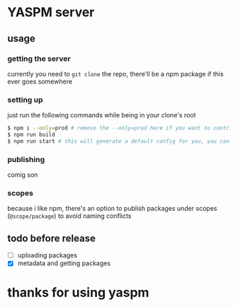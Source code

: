 # YASPM server

## usage

### getting the server
currently you need to `git clone` the repo, there'll be a npm package if this ever goes somewhere

### setting up
just run the following commands while being in your clone's root
```sh
$ npm i --only=prod # remove the --only=prod here if you want to contribute
$ npm run build
$ npm run start # this will generate a default config for you, you can customize it in config.json at the root
```

### publishing
comig son

### scopes
because i like npm, there's an option to publish packages under scopes (`@scope/package`) to avoid naming conflicts

## todo before release
- [ ] uploading packages
- [x] metadata and getting packages

# thanks for using yaspm